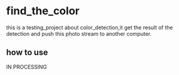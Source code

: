 # find_the_color
this is a testing_project about color_detection,it get the result of the detection and push this photo stream to another computer.
## how to use ##
IN PROCESSING
